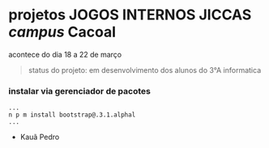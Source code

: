 # projetos JOGOS INTERNOS JICCAS <i>campus</i> Cacoal
acontece do dia 18 a 22 de março 
> status do projeto: em desenvolvimento dos alunos do 3°A informatica
### instalar via gerenciador de pacotes
```
...
n p m install bootstrap@.3.1.alphal
...
```
* Kauã Pedro

